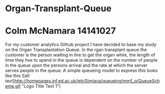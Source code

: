 # Organ-Transplant-Queue
Colm McNamara
14141027
=================
For my customer analytics Github project I have decided to base my study on the Organ Transplantation Queue. In the rgan transplant queue the customer is the person waiting in line to get the organ while, the length of time they hve to spend in the queue is dependent on the number of people in the queue upon the persons arrival and the rate at which the server serves people in the queue. A simple queueing model to express this looks like this 
![alt text]http://homepages.inf.ed.ac.uk/jeh/Simjava/queueing/mm1_q/QueueScheme.gif "Logo Title Text 1")
